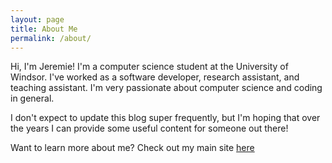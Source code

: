 ```yaml
---
layout: page
title: About Me
permalink: /about/
---
```


Hi, I'm Jeremie! I'm a computer science student at the University of Windsor. I've worked as a software developer, research assistant, and teaching assistant. I'm very passionate about computer science and coding in general. 

I don't expect to update this blog super frequently, but I'm hoping that over the years I can provide some useful content for someone out there!

Want to learn more about me? Check out my main site [here](https://jeremie.bornais.ca)